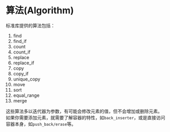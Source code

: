 # 算法(Algorithm)
标准库提供的算法包括：

  1. find
  1. find_if
  1. count
  1. count_if
  1. replace
  1. replace_if
  1. copy
  1. copy_if
  1. unique_copy
  1. move
  1. sort
  1. equal_range
  1. merge

这些算法多以迭代器为参数，有可能会修改元素的值，但不会增加或删除元素。
如果你需要添加元素，就需要了解容器的特性，如`back_inserter`，或是直接访问容器本身，如`push_back/erase`等。
